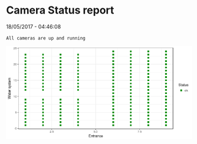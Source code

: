 Camera Status report
================
18/05/2017 - 04:46:08

    All cameras are up and running

![](camreport_files/figure-markdown_github/unnamed-chunk-2-1.png)
